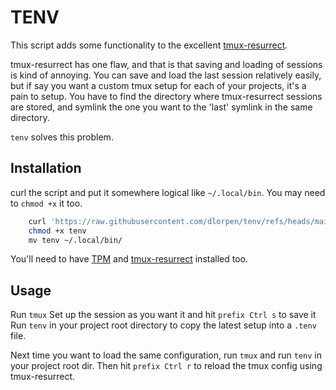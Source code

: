 # TENV

This script adds some functionality to the excellent [tmux-resurrect](https://github.com/tmux-plugins/tmux-resurrect).

tmux-resurrect has one flaw, and that is that saving and loading of sessions is kind of annoying. You can save and load the last session relatively easily, but if say you want a custom tmux setup for each of your projects, it's a pain to setup. You have to find the directory where tmux-resurrect sessions are stored, and symlink the one you want to the 'last' symlink in the same directory.

`tenv` solves this problem.

## Installation

curl the script and put it somewhere logical like `~/.local/bin`. You may need to `chmod +x` it too.

```bash
	curl 'https://raw.githubusercontent.com/dlorpen/tenv/refs/heads/main/tenv' -o tenv
	chmod +x tenv
	mv tenv ~/.local/bin/
```

You'll need to have [TPM](https://github.com/tmux-plugins/tpm) and [tmux-resurrect](https://github.com/tmux-plugins/tmux-resurrect) installed too.

## Usage

Run `tmux`
Set up the session as you want it and hit `prefix Ctrl s` to save it
Run `tenv` in your project root directory to copy the latest setup into a `.tenv` file.

Next time you want to load the same configuration, run `tmux` and run `tenv` in your project root dir.
Then hit `prefix Ctrl r` to reload the tmux config using tmux-resurrect.
